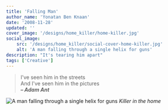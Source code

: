 ```yaml
---
title: 'Falling Man'
author_name: 'Yonatan Ben Knaan'
date: '2008-11-28'
updated: ''
cover_image: '/designs/home_killer/home-killer.jpg'
social_image: 
    src: '/designs/home_killer/social-cover-home-killer.jpg'
    alt: 'A man falling through a single helix for guns'
description: "It's tearing him apart"
tags: ['Creative']
---
```


> I've seen him in the streets  
> And I've seen him in the pictures  
> ***– Adam Ant***

![A man falling through a single helix for guns](/designs/home_killer/home-killer.jpg)
*Killer in the home*
